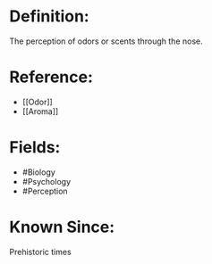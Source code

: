 

# Definition:
The perception of odors or scents through the nose.

# Reference:
- [[Odor]]
- [[Aroma]]

# Fields: 
- #Biology
- #Psychology
- #Perception

# Known Since:
Prehistoric times

